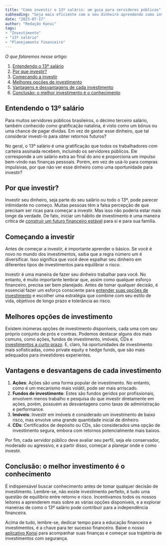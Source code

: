 ```yaml
---
title: "Como investir o 13º salário: um guia para servidores públicos"
subheading: "Seja mais eficiente com o seu dinheiro aprendendo como investir o 13º salário"
date: "2023-07-17"
author: "Redação Konsi"
tags:
- "Investimento"
- "13º salário"
- "Planejamento financeiro"
---
```


_O que falaremos nesse artigo:_
1. [Entendendo o 13º salário](#entendendo-o-13º-salário)
2. [Por que investir?](#por-que-investir)
3. [Começando a investir](#começando-a-investir)
4. [Melhores opções de investimento](#melhores-opções-de-investimento)
5. [Vantagens e desvantagens de cada investimento](#vantagens-e-desvantagens-de-cada-investimento)
6. [Conclusão: o melhor investimento é o conhecimento](#conclusão)

## Entendendo o 13º salário

Para muitos servidores públicos brasileiros, o décimo terceiro salário, também conhecido como gratificação natalina, é visto como um bônus ou uma chance de pagar dívidas. Em vez de gastar esse dinheiro, que tal considerar investi-lo para obter retornos futuros?

No geral, o 13º salário é uma gratificação que todos os trabalhadores com carteira assinada recebem, incluindo os servidores públicos. Ele corresponde a um salário extra ao final do ano e proporciona um impulso bem-vindo nas finanças pessoais. Porém, em vez de usá-lo para compras impulsivas, por que não ver esse dinheiro como uma oportunidade para investir?

## Por que investir?

Investir seu dinheiro, seja parte do seu salário ou todo o 13º, pode parecer intimidante no começo. Muitas pessoas têm a falsa percepção de que precisam ser ricas para começar a investir. Mas isso não poderia estar mais longe da verdade. De fato, iniciar um hábito de investimento é uma maneira crítica de [construir um futuro financeiro estável](https://konsi.com.br/postagens/estrategias-para-garantir-um-futuro-financeiro-tranquilo-como-servidor-publico) para si e para sua família.

## Começando a investir

Antes de começar a investir, é importante aprender o básico. Se você é novo no mundo dos investimentos, saiba que a regra número um é diversificar. Isso significa que você deve espalhar seu dinheiro em diferentes tipos de investimentos para equilibrar o risco.

Investir é uma maneira de fazer seu dinheiro trabalhar para você. No entanto, é muito importante lembrar que, assim como qualquer esforço financeiro, precisa ser bem planejado. Antes de tomar qualquer decisão, é essencial fazer um esforço consciente para [entender suas opções de investimento](https://konsi.com.br/postagens/investimento-para-servidores-publicos-conhecendo-as-melhores-opcoes) e escolher uma estratégia que combine com seu estilo de vida, objetivos de longo prazo e tolerância ao risco.

## Melhores opções de investimento

Existem inúmeras opções de investimento disponíveis, cada uma com seu próprio conjunto de prós e contras. Podemos destacar alguns dos mais comuns, como ações, fundos de investimento, imóveis, CDs e [investimentos a curto prazo](https://konsi.com.br/postagens/investimentos-a-curto-prazo-para-servidores-publicos-opcoes-seguras-e-rentaveis). E, claro, há oportunidades de investimento mais sofisticadas, como private equity e hedge funds, que são mais adequados para investidores experientes.

## Vantagens e desvantagens de cada investimento 

1. **Ações**: Ações são uma forma popular de investimento. No entanto, como é um mecanismo mais volátil, pode ser mais arriscado. 
2. **Fundos de investimento**: Estes são fundos geridos por profissionais, envolvem menos trabalho e pesquisa do que investir diretamente em ações, porém, possuem as desvantagens como taxas de administração e performance. 
3. **Imóveis**: Investir em imóveis é considerado um investimento de baixo risco, mas envolve uma grande quantidade inicial de dinheiro. 
4. **CDs**: Certificados de depósito ou CDs, são considerados uma opção de investimento segura, embora com retornos potencialmente mais baixos.

Por fim, cada servidor público deve avaliar seu perfil, seja ele conservador, moderado ou agressivo, e a partir disso, começar a planejar onde e como investir. 

## Conclusão: o melhor investimento é o conhecimento

É indispensável buscar conhecimento antes de tomar qualquer decisão de investimento. Lembre-se, não existe investimento perfeito, é tudo uma questão de equilíbrio entre retorno e risco. Incentivamos todos os nossos leitores a aprenderem mais sobre as várias opções disponíveis, e a explorar maneiras de como o 13º salário pode contribuir para a independência financeira.

Acima de tudo, lembre-se, dedicar tempo para a educação financeira e investimentos, é a chave para ter sucesso financeiro. Baixe o nosso [aplicativo Konsi](https://konsi.com.br/download) para acompanhar suas finanças e começar sua trajetória de investimentos com segurança.